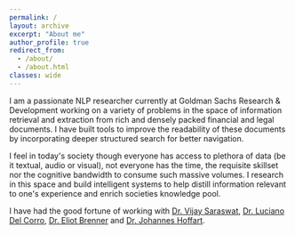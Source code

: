 ```yaml
---
permalink: /
layout: archive
excerpt: "About me"
author_profile: true
redirect_from: 
  - /about/
  - /about.html
classes: wide
---
```

I am a passionate NLP researcher currently at Goldman Sachs Research & Development working on a variety of problems in the space of information retrieval and extraction from rich and densely packed financial and legal documents. I have built tools to improve the readability of these documents by incorporating deeper structured search for better navigation. 

I feel in today's society though everyone has access to plethora of data (be it textual, audio or visual), not everyone has the time, the requisite skillset nor the cognitive bandwidth to consume such massive volumes. I research in this space and build intelligent systems to help distill information relevant to one's experience and enrich societies knowledge pool.

I have had the good fortune of working with <a href="http://www.saraswat.org/" class="uline">Dr. Vijay Saraswat</a>, <a href="https://people.mpi-inf.mpg.de/~corrogg/" class="uline">Dr. Luciano Del Corro</a>, <a href="https://www.linkedin.com/in/eliotpbrenner/" class="uline">Dr. Eliot Brenner</a> and <a href="https://www.hoffart.ai/" class="uline">Dr. Johannes Hoffart</a>.